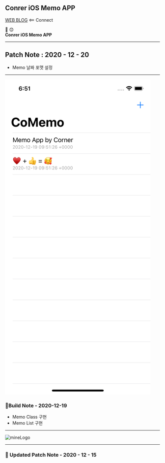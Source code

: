 **Conrer iOS Memo APP**
----------

[WEB BLOG](https://eight-corner.github.io/) <== Connect

:seedling: :blush:   
**Conrer iOS Memo APP**

---

## Patch Note : 2020 - 12 - 20

- Memo 날짜 포맷 설정



---
![SimultaorImg](https://github.com/Eight-Corner/CoMemo/blob/main/images/Simulator.png?raw=true)  
### 🌱Build Note - 2020-12-19
* Memo Class 구현
* Memo List 구현

 

----------

![mineLogo](https://cdn.iconscout.com/icon/premium/png-256-thumb/memo-paper-872391.png)

---

### :seedling: Updated Patch Note - 2020 - 12 - 15
